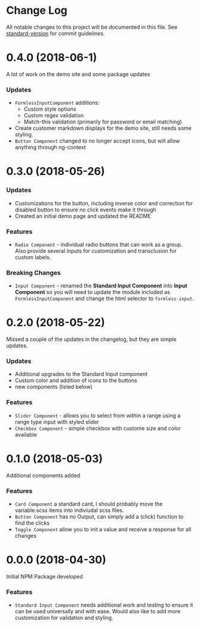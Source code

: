 # Change Log

All notable changes to this project will be documented in this file. See [standard-version](https://github.com/conventional-changelog/standard-version) for commit guidelines.

# 0.4.0 (2018-06-1)

A lot of work on the demo site and some package updates

### Updates

* `FormlessInputComponent` additions:
  * Custom style options
  * Custom regex validation
  * Match-this validation (primarily for password or email matching)
* Create customer markdown displays for the demo site, still needs some styling.
* `Button Component` changed to no longer accept icons, but will allow anything through ng-context

# 0.3.0 (2018-05-26)

### Updates

* Customizations for the button, including inverse color and correction for disabled button to ensure no click events make it through
* Created an initial demo page and updated the README

### Features

* `Radio Component` - individual radio buttons that can work as a group. Also provide several inputs for customization and transclusion for custom labels.

### Breaking Changes

* `Input Component` - renamed the **Standard Input Component** into **Input Component** so you will need to update the module included as `FormlessInputComponent` and change the html selector to `formless-input`.

# 0.2.0 (2018-05-22)

Missed a couple of the updates in the changelog, but they are simple updates.

### Updates

* Additional upgrades to the Standard Input component
* Custom color and addition of icons to the buttons
* new components (listed below)

### Features

* `Slider Component` - allows you to select from within a range using a range type input with styled slider
* `Checkbox Component` - simple checkbox with custome size and color available

# 0.1.0 (2018-05-03)

Additional components added

### Features

* `Card Component` a standard card, I should probably move the variable.scss items into indiviudal scss files.
* `Button Component` has no Output, can simply add a (click) function to find the clicks
* `Toggle Component` allow you to init a value and receive a response for all changes

# 0.0.0 (2018-04-30)

Initial NPM Package developed

### Features

* `Standard Input Component` needs additional work and testing to ensure it can be used universally and with ease. Would also like to add more customization for validation and styling.
